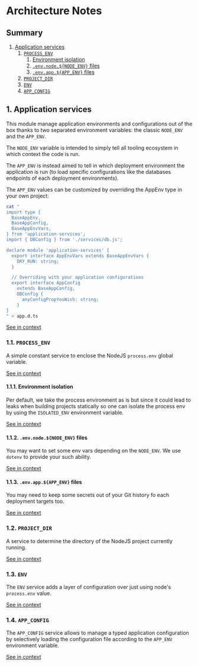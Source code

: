[//]: # ( )
[//]: # (This file is automatically generated by the `jsarch`)
[//]: # (module. Do not change it elsewhere, changes would)
[//]: # (be overriden.)
[//]: # ( )
# Architecture Notes

## Summary

1. [Application services](#1-application-services)
   1. [`PROCESS_ENV`](#11-`process_env`)
      1. [Environment isolation](#111-environment-isolation)
      2. [`.env.node.${NODE_ENV}` files](#112-`.env.node.${node_env}`-files)
      3. [`.env.app.${APP_ENV}` files](#113-`.env.app.${app_env}`-files)
   2. [`PROJECT_DIR`](#12-`project_dir`)
   3. [`ENV`](#13-`env`)
   4. [`APP_CONFIG`](#14-`app_config`)


## 1. Application services

This module manage application environments and configurations
 out of the box thanks to two separated environment variables:
 the classic `NODE_ENV` and the `APP_ENV`.

The `NODE_ENV` variable is intended to simply tell all
 tooling ecosystem in which context the code is run.

The `APP_ENV` is instead aimed to tell in which deployment
 environment the application is run (to load specific
 configurations like the databases endpoints of each
 deployment environments).

The `APP_ENV` values can be customized by overriding
 the AppEnv type in your own project:
```sh
cat "
import type {
  BaseAppEnv,
  BaseAppConfig,
  BaseAppEnvVars,
} from 'application-services';
import { DBConfig } from './services/db.js';

declare module 'application-services' {
  export interface AppEnvVars extends BaseAppEnvVars {
    DRY_RUN: string;
  }

  // Overriding with your application configurations
  export interface AppConfig
    extends BaseAppConfig,
    DBConfig {
      anyConfigPropYouWish: string;
    }
}
" > app.d.ts
```

[See in context](./src/index.ts#L1-L40)



### 1.1. `PROCESS_ENV`

A simple constant service to enclose the NodeJS `process.env`
 global variable.

[See in context](./src/services/PROCESS_ENV.ts#L3-L7)



#### 1.1.1. Environment isolation

Per default, we take the process environment as is
 but since it could lead to leaks when building
 projects statically so one can isolate the process
 env by using the `ISOLATED_ENV` environment variable.

[See in context](./src/services/ENV.ts#L73-L78)



#### 1.1.2. `.env.node.${NODE_ENV}` files

You may want to set some env vars depending on the
 `NODE_ENV`. We use `dotenv` to provide your such
 ability.

[See in context](./src/services/ENV.ts#L86-L91)



#### 1.1.3. `.env.app.${APP_ENV}` files

You may need to keep some secrets out of your Git
 history fo each deployment targets too.

[See in context](./src/services/ENV.ts#L94-L97)



### 1.2. `PROJECT_DIR`

A service to determine the directory of the NodeJS project
 currently running.

[See in context](./src/services/PROJECT_DIR.ts#L7-L11)



### 1.3. `ENV`

The `ENV` service adds a layer of configuration over just using
 node's `process.env` value.

[See in context](./src/services/ENV.ts#L20-L24)



### 1.4. `APP_CONFIG`

The `APP_CONFIG` service allows to manage a typed application
 configuration by selectively loading the configuration file
 according to the `APP_ENV` environment variable.

[See in context](./src/services/APP_CONFIG.ts#L7-L12)

